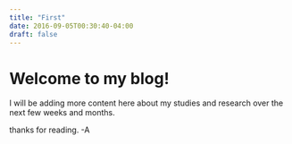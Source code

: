 ```yaml
---
title: "First"
date: 2016-09-05T00:30:40-04:00
draft: false
---
```


# Welcome to my blog!

I will be adding more content here about my studies and research over the next few weeks and months.

thanks for reading.
-A
